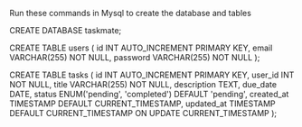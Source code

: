 Run these commands in Mysql to create the database and tables 

CREATE DATABASE taskmate;


CREATE TABLE users (
  id INT AUTO_INCREMENT PRIMARY KEY,
  email VARCHAR(255) NOT NULL,
  password VARCHAR(255) NOT NULL
);

CREATE TABLE tasks (
  id INT AUTO_INCREMENT PRIMARY KEY,
  user_id INT NOT NULL,
  title VARCHAR(255) NOT NULL,
  description TEXT,
  due_date DATE,
  status ENUM('pending', 'completed') DEFAULT 'pending',
  created_at TIMESTAMP DEFAULT CURRENT_TIMESTAMP,
  updated_at TIMESTAMP DEFAULT CURRENT_TIMESTAMP ON UPDATE CURRENT_TIMESTAMP
);



